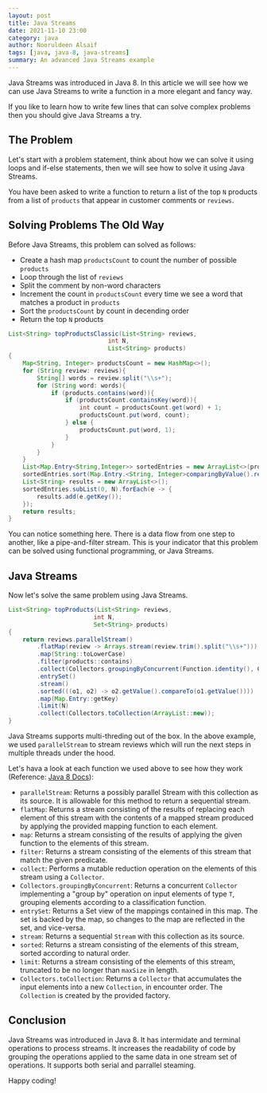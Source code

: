 ```yaml
---
layout: post
title: Java Streams
date: 2021-11-10 23:00
category: java
author: Nooruldeen Alsaif
tags: [java, java-8, java-streams]
summary: An advanced Java Streams example
---
```


Java Streams was introduced in Java 8. In this article we will see how we can use Java Streams to write a function in a more elegant and fancy way. 

If you like to learn how to write few lines that can solve complex problems then you should give Java Streams a try.

## The Problem

Let's start with a problem statement, think about how we can solve it using loops and if-else statements, then we will see how to solve it using Java Streams.

You have been asked to write a function to return a list of the top `N`  products from a list of `products` that appear in customer comments or `reviews`.


## Solving Problems The Old Way

Before Java Streams, this problem can solved as follows:

- Create a hash map `productsCount` to count the number of possible `products`
- Loop through the list of `reviews`
- Split the comment by non-word characters
- Increment the count in `productsCount` every time we see a word that matches a product in `products`
- Sort the `productsCount` by count in decending order
- Return the top `N` products

```java
List<String> topProductsClassic(List<String> reviews,
                            int N,
                            List<String> products)
{
    Map<String, Integer> productsCount = new HashMap<>();
    for (String review: reviews){
        String[] words = review.split("\\s+");
        for (String word: words){
            if (products.contains(word)){
                if (productsCount.containsKey(word)){
                    int count = productsCount.get(word) + 1;
                    productsCount.put(word, count);
                } else {
                    productsCount.put(word, 1);
                }
            }
        }
    }
    List<Map.Entry<String,Integer>> sortedEntries = new ArrayList<>(productsCount.entrySet());
    sortedEntries.sort(Map.Entry.<String, Integer>comparingByValue().reversed());
    List<String> results = new ArrayList<>();
    sortedEntries.subList(0, N).forEach(e -> {
        results.add(e.getKey());
    });
    return results;
}
```

You can notice something here. There is a data flow from one step to another, like a pipe-and-filter stream. This is your indicator that this problem can be solved using functional programming, or Java Streams.

## Java Streams

Now let's solve the same problem using Java Streams.


```java
List<String> topProducts(List<String> reviews,
                        int N,
                        Set<String> products)
{
    return reviews.parallelStream()
        .flatMap(review -> Arrays.stream(review.trim().split("\\s+")))
        .map(String::toLowerCase)
        .filter(products::contains)
        .collect(Collectors.groupingByConcurrent(Function.identity(), Collectors.counting()))
        .entrySet()
        .stream()
        .sorted(((o1, o2) -> o2.getValue().compareTo(o1.getValue())))
        .map(Map.Entry::getKey)
        .limit(N)
        .collect(Collectors.toCollection(ArrayList::new));
}

```

Java Streams supports multi-threding out of the box. In the above example, we used `parallelStream` to stream reviews which will run the next steps in multiple threads under the hood. 

Let's hava a look at each function we used above to see how they work (Reference: [Java 8 Docs](https://devdocs.io/openjdk~8/java/)):

- `parallelStream`: Returns a possibly parallel Stream with this collection as its source. It is allowable for this method to return a sequential stream. 
- `flatMap`: Returns a stream consisting of the results of replacing each element of this stream with the contents of a mapped stream produced by applying the provided mapping function to each element. 
- `map`: Returns a stream consisting of the results of applying the given function to the elements of this stream.
- `filter`: Returns a stream consisting of the elements of this stream that match the given predicate.
- `collect`: Performs a mutable reduction operation on the elements of this stream using a `Collector`.
- `Collectors.groupingByConcurrent`: Returns a concurrent `Collector` implementing a "group by" operation on input elements of type `T`, grouping elements according to a classification function.
- `entrySet`: Returns a Set view of the mappings contained in this map. The set is backed by the map, so changes to the map are reflected in the set, and vice-versa. 
- `stream`: Returns a sequential `Stream` with this collection as its source.
- `sorted`: Returns a stream consisting of the elements of this stream, sorted according to natural order. 
- `limit`: Returns a stream consisting of the elements of this stream, truncated to be no longer than `maxSize` in length.
- `Collectors.toCollection`: Returns a `Collector` that accumulates the input elements into a new `Collection`, in encounter order. The `Collection` is created by the provided factory.


## Conclusion

Java Streams was introduced in Java 8. It has intermidate and terminal operations to process streams. It increases the readability of code by grouping the operations applied to the same data in one stream set of operations. It supports both serial and parrallel steaming.

Happy coding!